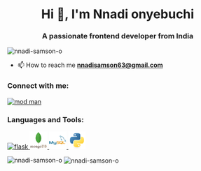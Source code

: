 <h1 align="center">Hi 👋, I'm Nnadi onyebuchi</h1>
<h3 align="center">A passionate frontend developer from India</h3>

<p align="left"> <img src="https://komarev.com/ghpvc/?username=nnadi-samson-o&label=Profile%20views&color=0e75b6&style=flat" alt="nnadi-samson-o" /> </p>

- 📫 How to reach me **nnadisamson63@gmail.com**

<h3 align="left">Connect with me:</h3>
<p align="left">
<a href="https://fb.com/mod man" target="blank"><img align="center" src="https://raw.githubusercontent.com/rahuldkjain/github-profile-readme-generator/master/src/images/icons/Social/facebook.svg" alt="mod man" height="30" width="40" /></a>
</p>

<h3 align="left">Languages and Tools:</h3>
<p align="left"> <a href="https://flask.palletsprojects.com/" target="_blank" rel="noreferrer"> <img src="https://www.vectorlogo.zone/logos/pocoo_flask/pocoo_flask-icon.svg" alt="flask" width="40" height="40"/> </a> <a href="https://www.mongodb.com/" target="_blank" rel="noreferrer"> <img src="https://raw.githubusercontent.com/devicons/devicon/master/icons/mongodb/mongodb-original-wordmark.svg" alt="mongodb" width="40" height="40"/> </a> <a href="https://www.mysql.com/" target="_blank" rel="noreferrer"> <img src="https://raw.githubusercontent.com/devicons/devicon/master/icons/mysql/mysql-original-wordmark.svg" alt="mysql" width="40" height="40"/> </a> <a href="https://www.python.org" target="_blank" rel="noreferrer"> <img src="https://raw.githubusercontent.com/devicons/devicon/master/icons/python/python-original.svg" alt="python" width="40" height="40"/> </a> </p>

<p><img align="left" src="https://github-readme-stats.vercel.app/api/top-langs?username=nnadi-samson-o&show_icons=true&locale=en&layout=compact" alt="nnadi-samson-o" /></p>

<p>&nbsp;<img align="center" src="https://github-readme-stats.vercel.app/api?username=nnadi-samson-o&show_icons=true&locale=en" alt="nnadi-samson-o" /></p>
